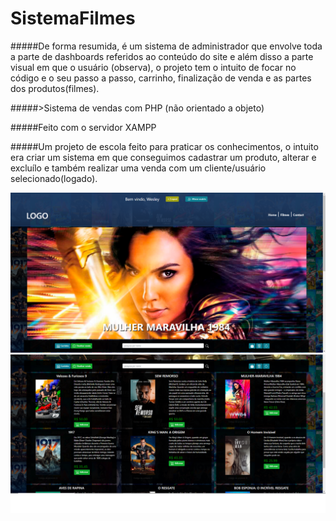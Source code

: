 # SistemaFilmes
#####De forma resumida, é um sistema de administrador que envolve toda a parte de dashboards referidos ao conteúdo do site e além disso a parte visual em que o usuário (observa), o projeto tem o intuito de focar no código e o seu passo a passo, carrinho, finalização de venda e as partes dos produtos(filmes).</p>
#####>Sistema de vendas com PHP (não orientado a objeto)</p>
#####Feito com o servidor XAMPP</p>
#####Um projeto de escola feito para praticar os conhecimentos, o intuito era criar um sistema em que conseguimos cadastrar um produto, alterar e excluílo e também realizar uma venda com um cliente/usuário selecionado(logado).</p>

<img src="1.png">

<img src="2.png">


